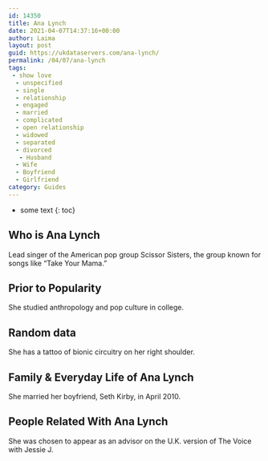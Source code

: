 ```yaml
---
id: 14350
title: Ana Lynch
date: 2021-04-07T14:37:16+00:00
author: Laima
layout: post
guid: https://ukdataservers.com/ana-lynch/
permalink: /04/07/ana-lynch
tags:
 - show love
  - unspecified
  - single
  - relationship
  - engaged
  - married
  - complicated
  - open relationship
  - widowed
  - separated
  - divorced
   - Husband
  - Wife
  - Boyfriend
  - Girlfriend
category: Guides
---
```


* some text
{: toc}


## Who is Ana Lynch
                  
                  
                  
Lead singer of the American pop group Scissor Sisters, the group known for songs like &#8220;Take Your Mama.&#8221;
                  
              
            
              
            
                
                
                
## Prior to Popularity
                  
                  
                  
She studied anthropology and pop culture in college.
                  
              
            
              
            
                
                
                
## Random data
                  
                  
                  
She has a tattoo of bionic circuitry on her right shoulder.
                  
              
            
              
            
                
                
                
## Family & Everyday Life of Ana Lynch
                  
                  
                  
She married her boyfriend, Seth Kirby, in April 2010.
                  
              
            
              
            
                
                
                
## People Related With Ana Lynch
                  
                  
                  
She was chosen to appear as an advisor on the U.K. version of The Voice with Jessie J.
                  
              
            
              
            
                
              
            
              
              
            
            
              
            
          
          
          